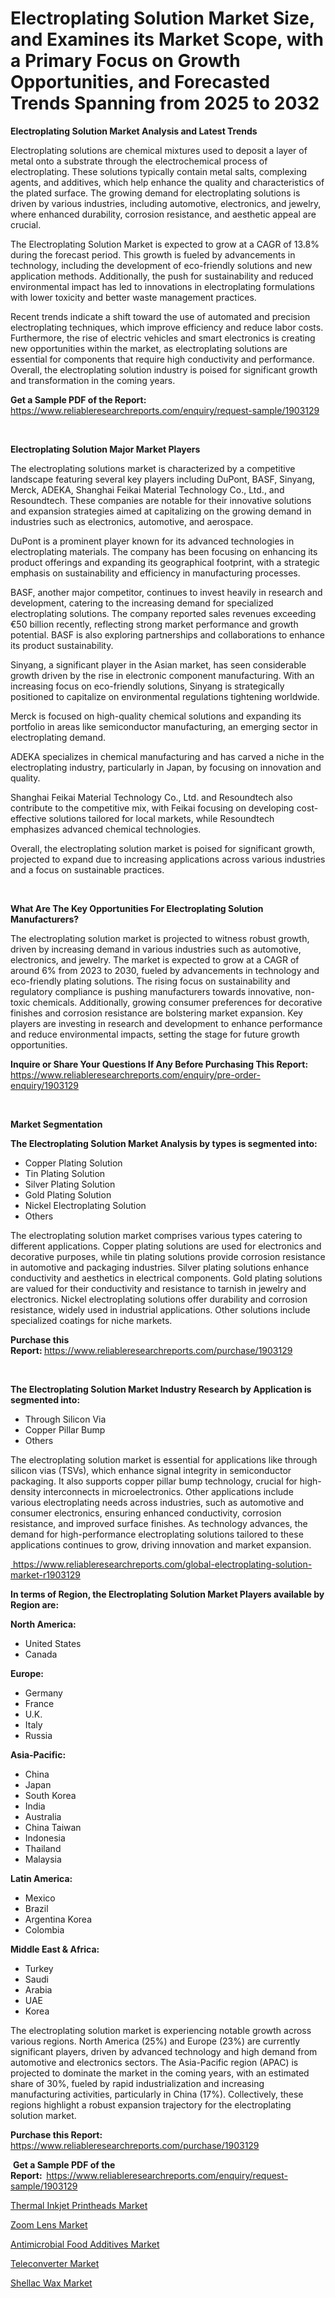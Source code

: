 <p><h1>Electroplating Solution Market Size, and Examines its Market Scope, with a Primary Focus on Growth Opportunities, and Forecasted Trends Spanning from 2025 to 2032</h1></p><p><strong>Electroplating Solution Market Analysis and Latest Trends</strong></p>
<p><p>Electroplating solutions are chemical mixtures used to deposit a layer of metal onto a substrate through the electrochemical process of electroplating. These solutions typically contain metal salts, complexing agents, and additives, which help enhance the quality and characteristics of the plated surface. The growing demand for electroplating solutions is driven by various industries, including automotive, electronics, and jewelry, where enhanced durability, corrosion resistance, and aesthetic appeal are crucial.</p><p>The Electroplating Solution Market is expected to grow at a CAGR of 13.8% during the forecast period. This growth is fueled by advancements in technology, including the development of eco-friendly solutions and new application methods. Additionally, the push for sustainability and reduced environmental impact has led to innovations in electroplating formulations with lower toxicity and better waste management practices.</p><p>Recent trends indicate a shift toward the use of automated and precision electroplating techniques, which improve efficiency and reduce labor costs. Furthermore, the rise of electric vehicles and smart electronics is creating new opportunities within the market, as electroplating solutions are essential for components that require high conductivity and performance. Overall, the electroplating solution industry is poised for significant growth and transformation in the coming years.</p></p>
<p><strong>Get a Sample PDF of the Report:&nbsp;</strong> <a href="https://www.reliableresearchreports.com/enquiry/request-sample/1903129?utm_campaign=12&utm_medium=2&utm_source=Github&utm_content=ia&utm_term=31012025&utm_id=electroplating-solution">https://www.reliableresearchreports.com/enquiry/request-sample/1903129</a></p>
<p>&nbsp;</p>
<p><strong>Electroplating Solution Major Market Players</strong></p>
<p><p>The electroplating solutions market is characterized by a competitive landscape featuring several key players including DuPont, BASF, Sinyang, Merck, ADEKA, Shanghai Feikai Material Technology Co., Ltd., and Resoundtech. These companies are notable for their innovative solutions and expansion strategies aimed at capitalizing on the growing demand in industries such as electronics, automotive, and aerospace.</p><p>DuPont is a prominent player known for its advanced technologies in electroplating materials. The company has been focusing on enhancing its product offerings and expanding its geographical footprint, with a strategic emphasis on sustainability and efficiency in manufacturing processes.</p><p>BASF, another major competitor, continues to invest heavily in research and development, catering to the increasing demand for specialized electroplating solutions. The company reported sales revenues exceeding €50 billion recently, reflecting strong market performance and growth potential. BASF is also exploring partnerships and collaborations to enhance its product sustainability.</p><p>Sinyang, a significant player in the Asian market, has seen considerable growth driven by the rise in electronic component manufacturing. With an increasing focus on eco-friendly solutions, Sinyang is strategically positioned to capitalize on environmental regulations tightening worldwide.</p><p>Merck is focused on high-quality chemical solutions and expanding its portfolio in areas like semiconductor manufacturing, an emerging sector in electroplating demand. </p><p>ADEKA specializes in chemical manufacturing and has carved a niche in the electroplating industry, particularly in Japan, by focusing on innovation and quality.</p><p>Shanghai Feikai Material Technology Co., Ltd. and Resoundtech also contribute to the competitive mix, with Feikai focusing on developing cost-effective solutions tailored for local markets, while Resoundtech emphasizes advanced chemical technologies.</p><p>Overall, the electroplating solution market is poised for significant growth, projected to expand due to increasing applications across various industries and a focus on sustainable practices.</p></p>
<p>&nbsp;</p>
<p><strong>What Are The Key Opportunities For Electroplating Solution Manufacturers?</strong></p>
<p><p>The electroplating solution market is projected to witness robust growth, driven by increasing demand in various industries such as automotive, electronics, and jewelry. The market is expected to grow at a CAGR of around 6% from 2023 to 2030, fueled by advancements in technology and eco-friendly plating solutions. The rising focus on sustainability and regulatory compliance is pushing manufacturers towards innovative, non-toxic chemicals. Additionally, growing consumer preferences for decorative finishes and corrosion resistance are bolstering market expansion. Key players are investing in research and development to enhance performance and reduce environmental impacts, setting the stage for future growth opportunities.</p></p>
<p><strong>Inquire or Share Your Questions If Any Before Purchasing This Report:</strong> <a href="https://www.reliableresearchreports.com/enquiry/pre-order-enquiry/1903129?utm_campaign=12&utm_medium=2&utm_source=Github&utm_content=ia&utm_term=31012025&utm_id=electroplating-solution">https://www.reliableresearchreports.com/enquiry/pre-order-enquiry/1903129</a></p>
<p>&nbsp;</p>
<p><strong>Market Segmentation</strong></p>
<p><strong>The Electroplating Solution Market Analysis by types is segmented into:</strong></p>
<p><ul><li>Copper Plating Solution</li><li>Tin Plating Solution</li><li>Silver Plating Solution</li><li>Gold Plating Solution</li><li>Nickel Electroplating Solution</li><li>Others</li></ul></p>
<p><p>The electroplating solution market comprises various types catering to different applications. Copper plating solutions are used for electronics and decorative purposes, while tin plating solutions provide corrosion resistance in automotive and packaging industries. Silver plating solutions enhance conductivity and aesthetics in electrical components. Gold plating solutions are valued for their conductivity and resistance to tarnish in jewelry and electronics. Nickel electroplating solutions offer durability and corrosion resistance, widely used in industrial applications. Other solutions include specialized coatings for niche markets.</p></p>
<p><strong>Purchase this Report:&nbsp;</strong><a href="https://www.reliableresearchreports.com/purchase/1903129?utm_campaign=12&utm_medium=2&utm_source=Github&utm_content=ia&utm_term=31012025&utm_id=electroplating-solution">https://www.reliableresearchreports.com/purchase/1903129</a></p>
<p>&nbsp;</p>
<p><strong>The Electroplating Solution Market Industry Research by Application is segmented into:</strong></p>
<p><ul><li>Through Silicon Via</li><li>Copper Pillar Bump</li><li>Others</li></ul></p>
<p><p>The electroplating solution market is essential for applications like through silicon vias (TSVs), which enhance signal integrity in semiconductor packaging. It also supports copper pillar bump technology, crucial for high-density interconnects in microelectronics. Other applications include various electroplating needs across industries, such as automotive and consumer electronics, ensuring enhanced conductivity, corrosion resistance, and improved surface finishes. As technology advances, the demand for high-performance electroplating solutions tailored to these applications continues to grow, driving innovation and market expansion.</p></p>
<p><a href="https://www.reliableresearchreports.com/global-electroplating-solution-market-r1903129?utm_campaign=12&utm_medium=2&utm_source=Github&utm_content=ia&utm_term=31012025&utm_id=electroplating-solution">&nbsp;https://www.reliableresearchreports.com/global-electroplating-solution-market-r1903129</a></p>
<p><strong>In terms of Region, the Electroplating Solution Market Players available by Region are:</strong></p>
<p>
    <p> <strong> North America: </strong>
        <ul>
            <li>United States</li>
            <li>Canada</li>
        </ul>
        </p> 
    <p> <strong> Europe: </strong>
        <ul>
            <li>Germany</li>
            <li>France</li>
            <li>U.K.</li>
            <li>Italy</li>
            <li>Russia</li>
        </ul>
        </p> 
    <p> <strong> Asia-Pacific: </strong>
        <ul>
            <li>China</li>
            <li>Japan</li>
            <li>South Korea</li>
            <li>India</li>
            <li>Australia</li>
            <li>China Taiwan</li>
            <li>Indonesia</li>
            <li>Thailand</li>
            <li>Malaysia</li>
        </ul>
        </p> 
    <p> <strong> Latin America: </strong>
        <ul>
            <li>Mexico</li>
            <li>Brazil</li>
            <li>Argentina Korea</li>
            <li>Colombia</li>
        </ul>
        </p> 
    <p> <strong> Middle East & Africa: </strong>
        <ul>
            <li>Turkey</li>
            <li>Saudi</li>
            <li>Arabia</li>
            <li>UAE</li>
            <li>Korea</li>
        </ul>
    </p>
    </p>
<p><p>The electroplating solution market is experiencing notable growth across various regions. North America (25%) and Europe (23%) are currently significant players, driven by advanced technology and high demand from automotive and electronics sectors. The Asia-Pacific region (APAC) is projected to dominate the market in the coming years, with an estimated share of 30%, fueled by rapid industrialization and increasing manufacturing activities, particularly in China (17%). Collectively, these regions highlight a robust expansion trajectory for the electroplating solution market.</p></p>
<p><strong>Purchase this Report: </strong><a href="https://www.reliableresearchreports.com/purchase/1903129?utm_campaign=12&utm_medium=2&utm_source=Github&utm_content=ia&utm_term=31012025&utm_id=electroplating-solution">https://www.reliableresearchreports.com/purchase/1903129</a></p>
<p>&nbsp;<strong>Get a Sample PDF of the Report:&nbsp;&nbsp;</strong><a href="https://www.reliableresearchreports.com/enquiry/request-sample/1903129?utm_campaign=12&utm_medium=2&utm_source=Github&utm_content=ia&utm_term=31012025&utm_id=electroplating-solution">https://www.reliableresearchreports.com/enquiry/request-sample/1903129</a></p>
<p><strong></strong></p>
<p><p><a href="https://www.linkedin.com/pulse/according-latest-thermal-inkjet-printheads-market-forecast-1ytie?utm_campaign=12&utm_medium=2&utm_source=Github&utm_content=ia&utm_term=31012025&utm_id=electroplating-solution">Thermal Inkjet Printheads Market</a></p><p><a href="https://www.linkedin.com/pulse/zoom-lens-market-insights-cover-historical-trends-future-qhihe?utm_campaign=12&utm_medium=2&utm_source=Github&utm_content=ia&utm_term=31012025&utm_id=electroplating-solution">Zoom Lens Market</a></p><p><a href="https://github.com/yankimber90yankim/Market-Research-Report-List-1/blob/main/antimicrobial-food-additives-market.md?utm_campaign=12&utm_medium=2&utm_source=Github&utm_content=ia&utm_term=31012025&utm_id=electroplating-solution">Antimicrobial Food Additives Market</a></p><p><a href="https://www.linkedin.com/pulse/in-depth-analysis-global-teleconverter-market-scope-its-rapid-0imie?utm_campaign=12&utm_medium=2&utm_source=Github&utm_content=ia&utm_term=31012025&utm_id=electroplating-solution">Teleconverter Market</a></p><p><a href="https://github.com/lisaeichler20775/Market-Research-Report-List-1/blob/main/shellac-wax-market.md?utm_campaign=12&utm_medium=2&utm_source=Github&utm_content=ia&utm_term=31012025&utm_id=electroplating-solution">Shellac Wax Market</a></p></p>